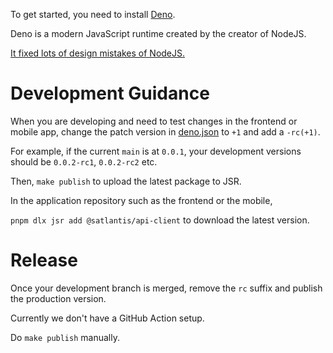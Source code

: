 To get started, you need to install
[Deno](https://docs.deno.com/runtime/manual/getting_started/installation/).

Deno is a modern JavaScript runtime created by the creator of NodeJS.

[It fixed lots of design mistakes of NodeJS.](https://www.youtube.com/watch?v=M3BM9TB-8yA)

# Development Guidance
When you are developing and need to test changes in the frontend or mobile app, change the patch version in [deno.json](./deno.json) to `+1` and add a `-rc(+1)`.

For example, if the current `main` is at `0.0.1`, your development versions should be
`0.0.2-rc1`, `0.0.2-rc2` etc.

Then, `make publish` to upload the latest package to JSR.

In the application repository such as the frontend or the mobile,

`pnpm dlx jsr add @satlantis/api-client` to download the latest version.

# Release
Once your development branch is merged, remove the `rc` suffix and publish the production version.

Currently we don't have a GitHub Action setup.

Do `make publish` manually.
